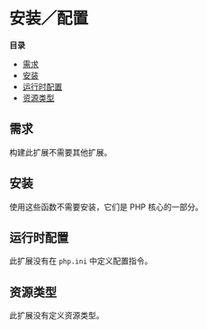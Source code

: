 安装／配置
==========

**目录**

-   [需求](/funchand/setup.html#需求)
-   [安装](/funchand/setup.html#安装)
-   [运行时配置](/funchand/setup.html#运行时配置)
-   [资源类型](/funchand/setup.html#资源类型)

需求
----

构建此扩展不需要其他扩展。

安装
----

使用这些函数不需要安装，它们是 PHP 核心的一部分。

运行时配置
----------

此扩展没有在 `php.ini` 中定义配置指令。

资源类型
--------

此扩展没有定义资源类型。
